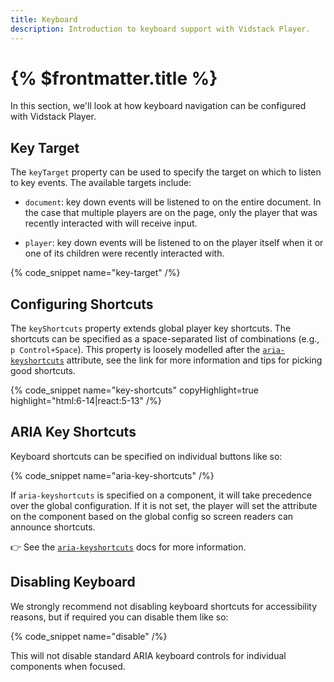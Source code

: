 ```yaml
---
title: Keyboard
description: Introduction to keyboard support with Vidstack Player.
---
```


# {% $frontmatter.title %}

In this section, we'll look at how keyboard navigation can be configured with Vidstack Player.

## Key Target

The `keyTarget` property can be used to specify the target on which to listen to key events. The
available targets include:

- `document`: key down events will be listened to on the entire document. In the case that
  multiple players are on the page, only the player that was recently interacted with will
  receive input.

- `player`: key down events will be listened to on the player itself when it or one of its
  children were recently interacted with.

{% code_snippet name="key-target" /%}

## Configuring Shortcuts

The `keyShortcuts` property extends global player key shortcuts. The shortcuts can be specified
as a space-separated list of combinations (e.g., `p Control+Space`). This property is loosely
modelled after the [`aria-keyshortcuts`](https://developer.mozilla.org/en-US/docs/Web/Accessibility/ARIA/Attributes/aria-keyshortcuts)
attribute, see the link for more information and tips for picking good shortcuts.

{% code_snippet name="key-shortcuts" copyHighlight=true highlight="html:6-14|react:5-13" /%}

## ARIA Key Shortcuts

Keyboard shortcuts can be specified on individual buttons like so:

{% code_snippet name="aria-key-shortcuts" /%}

If `aria-keyshortcuts` is specified on a component, it will take precedence over the global
configuration. If it is not set, the player will set the attribute on the component based
on the global config so screen readers can announce shortcuts.

👉 See the [`aria-keyshortcuts`](https://developer.mozilla.org/en-US/docs/Web/Accessibility/ARIA/Attributes/aria-keyshortcuts)
docs for more information.

## Disabling Keyboard

We strongly recommend not disabling keyboard shortcuts for accessibility reasons, but if required
you can disable them like so:

{% code_snippet name="disable" /%}

This will not disable standard ARIA keyboard controls for individual components when focused.
